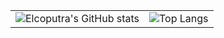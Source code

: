 |  |  |
|--|--|
|![Elcoputra's GitHub stats](https://github-readme-stats.vercel.app/api?username=elcoputra&count_private=true)| ![Top Langs](https://github-readme-stats.vercel.app/api/top-langs/?username=elcoputra&langs_count=3&count_private=true&layout=compact)|

